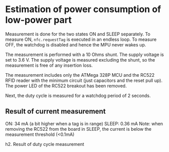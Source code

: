 # Estimation of power consumption of low-power part

Measurement is done for the two states ON and SLEEP separately. To measure ON, `nfc.requestTag` is executed in an endless loop. To measure OFF, the watchdog is disabled and hence the MPU never wakes up.

The measurement is performed with a 10 Ohms shunt. The supply voltage is set to 3.6 V. The supply voltage is measured excluding the shunt, so the measurement is free of any insertion loss.

The measurement includes only the ATMega 328P MCU and the RC522 RFID reader with the minimum circuit (just capacitors and the reset pull up). The power LED of the RC522 breakout has been removed.

Next, the duty cycle is measured for a watchdog period of 2 seconds.

## Result of current measurement

ON: 34 mA (a bit higher when a tag is in range)
SLEEP: 0.36 mA
Note: when removing the RC522 from the board in SLEEP, the current is below the measurement threshold (<0.1mA)

h2. Result of duty cycle measurement
